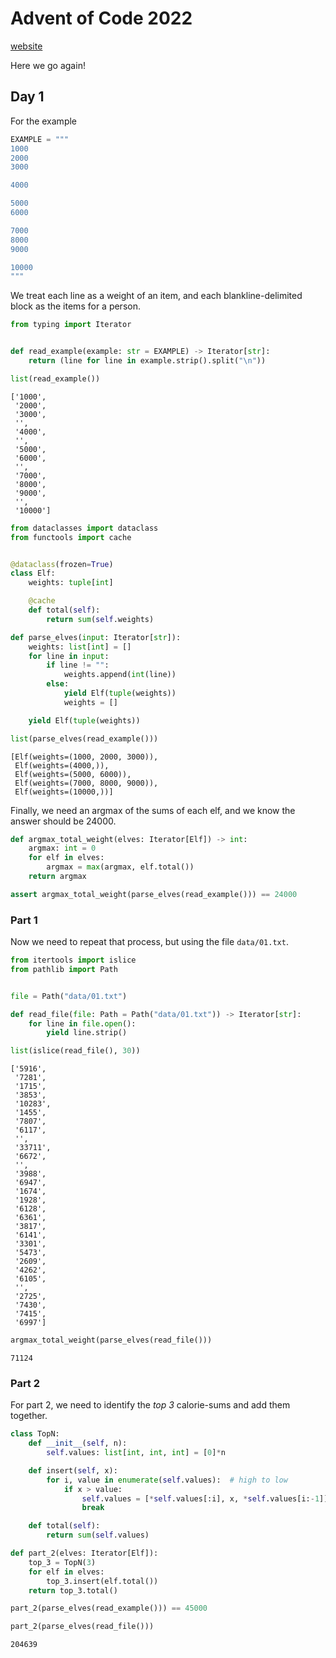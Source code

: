 # Advent of Code 2022

[website](https://adventofcode.com/2022)

Here we go again!

## Day 1

For the example


```python
EXAMPLE = """
1000
2000
3000

4000

5000
6000

7000
8000
9000

10000
"""
```

We treat each line as a weight of an item, and each blankline-delimited block as the items for a person.


```python
from typing import Iterator


def read_example(example: str = EXAMPLE) -> Iterator[str]:
    return (line for line in example.strip().split("\n"))

list(read_example())
```




    ['1000',
     '2000',
     '3000',
     '',
     '4000',
     '',
     '5000',
     '6000',
     '',
     '7000',
     '8000',
     '9000',
     '',
     '10000']




```python
from dataclasses import dataclass
from functools import cache


@dataclass(frozen=True)
class Elf:
    weights: tuple[int]

    @cache
    def total(self):
        return sum(self.weights)

def parse_elves(input: Iterator[str]):
    weights: list[int] = []
    for line in input:
        if line != "":
            weights.append(int(line))
        else:
            yield Elf(tuple(weights))
            weights = []

    yield Elf(tuple(weights))

list(parse_elves(read_example()))
```




    [Elf(weights=(1000, 2000, 3000)),
     Elf(weights=(4000,)),
     Elf(weights=(5000, 6000)),
     Elf(weights=(7000, 8000, 9000)),
     Elf(weights=(10000,))]



Finally, we need an argmax of the sums of each elf, and we know the answer should be 24000.


```python
def argmax_total_weight(elves: Iterator[Elf]) -> int:
    argmax: int = 0
    for elf in elves:
        argmax = max(argmax, elf.total())
    return argmax

assert argmax_total_weight(parse_elves(read_example())) == 24000
```

### Part 1

Now we need to repeat that process, but using the file `data/01.txt`.


```python
from itertools import islice
from pathlib import Path


file = Path("data/01.txt")

def read_file(file: Path = Path("data/01.txt")) -> Iterator[str]:
    for line in file.open():
        yield line.strip()

list(islice(read_file(), 30))
```




    ['5916',
     '7281',
     '1715',
     '3853',
     '10283',
     '1455',
     '7807',
     '6117',
     '',
     '33711',
     '6672',
     '',
     '3988',
     '6947',
     '1674',
     '1928',
     '6128',
     '6361',
     '3817',
     '6141',
     '3301',
     '5473',
     '2609',
     '4262',
     '6105',
     '',
     '2725',
     '7430',
     '7415',
     '6997']




```python
argmax_total_weight(parse_elves(read_file()))
```




    71124



### Part 2

For part 2, we need to identify the _top 3_ calorie-sums and add them together.


```python
class TopN:
    def __init__(self, n):
        self.values: list[int, int, int] = [0]*n

    def insert(self, x):
        for i, value in enumerate(self.values):  # high to low
            if x > value:
                self.values = [*self.values[:i], x, *self.values[i:-1]]
                break

    def total(self):
        return sum(self.values)

def part_2(elves: Iterator[Elf]):
    top_3 = TopN(3)
    for elf in elves:
        top_3.insert(elf.total())
    return top_3.total()

part_2(parse_elves(read_example())) == 45000

part_2(parse_elves(read_file()))
```




    204639




```python

```
